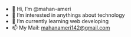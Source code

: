 - 👋 Hi, I’m @mahan-ameri
- 👀 I’m interested in anythings about technology
- 🌱 I’m currently learning web developing
- 📫 My Mail: mahanameri142@gmail.com

<!---
mahan-ameri/mahan-ameri is a ✨ special ✨ repository because its `README.md` (this file) appears on your GitHub profile.
You can click the Preview link to take a look at your changes.
--->

